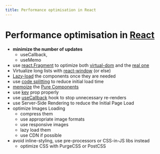 ```yaml
---
title: Performance optimisation in React
---
```


# Performance optimisation in [React](knowledge/react/react.md)

- **minimize the number of updates**
  - useCallback,
  - useMemo
- use [react.Fragment](/knowledge/react/react.fragment.md) to optimize both [virtual-dom](/knowledge/react/virtual-dom.md) and the [real one](/knowledge/webdev/dom.md)
- Virtualize long lists with [react-window](/knowledge/react/react-window.md) (or else)
- [Lazy-load](</knowledge/react/react.lazy().md>) the components once they are needed
- use [code splitting](/knowledge/react/code%20splitting.md) to reduce initial load time
- [memoize](/knowledge/react/hooks/usememo.md) the [Pure Components](/knowledge/react/pure-component.md)
- use [key](/knowledge/react/key.md) prop properly
- use [useCallback](/knowledge/react/hooks/usecallback.md) hook to stop unnecessary re-renders
- use Server-Side Rendering to reduce the Initial Page Load
- optimize Images Loading
  - compress them
  - use appropriate image formats
  - use responsive images
  - lazy load them
  - use CDN if possible
- avoid inline-styling, use pre-processors or CSS-in-JS libs instead
  - optimize CSS with PurgeCSS or PostCSS
